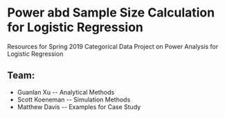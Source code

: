 # Power abd Sample Size Calculation for Logistic Regression

Resources for Spring 2019 Categorical Data Project on Power Analysis for Logistic Regression

## Team:

* Guanlan Xu -- Analytical Methods
* Scott Koeneman -- Simulation Methods
* Matthew Davis -- Examples for Case Study


